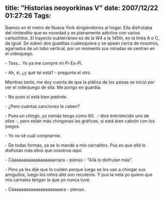 title: "Historias neoyorkinas V"
date: 2007/12/22 01:27:26
Tags: 
---
<p>Íbamos en el metro de Nueva York dirigiéndonos al hogar. Ella disfrutaba del nintendito que es novedad y es plenamente adictivo con varios cartuchitos. El trayecto subterráneo es de la W4 a la 145th, en la línea A o C, da igual. Se suben dos guaditas cualesquiera y se apean cerca de nosotros, agarrados de un tubo vertical, por un momento sus miradas se centran en el videojuego.</p>

<p>- Tsss... Yo ya me compré mi Pi-Es-Pi.</p>

<p>- Ah, sí, ¿y qué tal está? - pregunta el otro.</p>

<p>Mientras tanto, me doy cuenta de que la plática de los paisas se inició por ver el videojuego de ella. Me pongo en guardia.</p>

<p>- No pues sí está bien <em>padrote</em>.</p>

<p>- ¿Pero cuántas canciones le caben?</p>

<p>- Pues un chingo, yo nomás tengo como 60.&nbsp; - dice entristecido uno de ellos -, pero están más chingonas las gráficas, sí está bien cabrón con los juegos.</p>

<p>- Yo no sé cuál comprarme.</p>

<p>- De todas formas, ya se lo mandé a mis carnalitos. Pus es que <em>allá</em> lo disfrutan más ellos que nosotros <em>aquí</em>.</p>

<p>- Cáaaaaaaaaaaaaaaaaamara - pienso - "Allá lo disfrutan más".</p>

<p>- Pero ya les dije que lo cuiden porque luego se los van a chingar sus amiguitos, luego los niños <em>allá</em> son reculeros. Y pus la neta yo quiero que mis carnales tengan lo que yo nunca tuve.</p>

<p>- Cáaaaaaaaaaaaaaaaaaaaara - pienso.</p>
